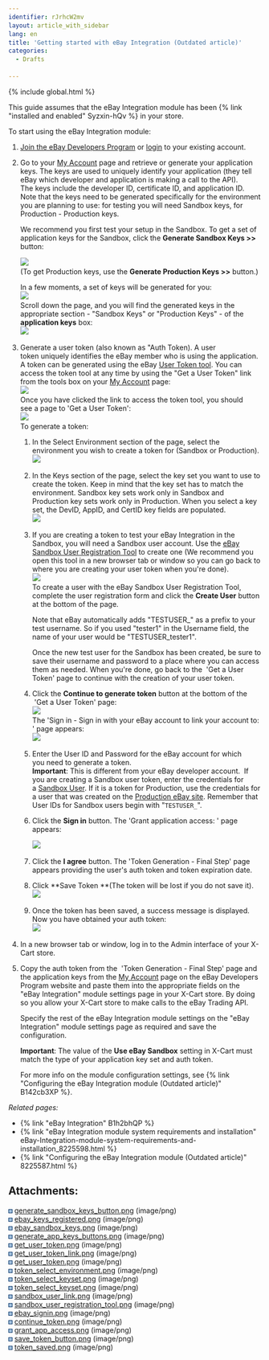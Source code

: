 ```yaml
---
identifier: rJrhcW2mv
layout: article_with_sidebar
lang: en
title: 'Getting started with eBay Integration (Outdated article)'
categories:
  - Drafts

---
```


{% include global.html %}

This guide assumes that the eBay Integration module has been {% link "installed and enabled" Syzxin-hQv %} in your store.

To start using the eBay Integration module:

1.  [Join the eBay Developers Program](https://developer.ebay.com/join/default.aspx) or [login](https://developer.ebay.com/DevZone/account/) to your existing account.  

2.  Go to your [My Account](http://developer.ebay.com/DevZone/account/) page and retrieve or generate your application keys. The keys are used to uniquely identify your application (they tell eBay which developer and application is making a call to the API). The keys include the developer ID, certificate ID, and application ID.  
    Note that the keys need to be generated specifically for the environment you are planning to use: for testing you will need Sandbox keys, for Production - Production keys.   

    We recommend you first test your setup in the Sandbox. To get a set of application keys for the Sandbox, click the **Generate Sandbox Keys >>** button:  

    ![]({{site.baseurl}}/attachments/8225590/8356507.png?effects=drop-shadow)  
    (To get Production keys, use the **Generate Production Keys >>** button.)  

    In a few moments, a set of keys will be generated for you:   
    ![]({{site.baseurl}}/attachments/8225590/8356508.png?effects=drop-shadow)  
    Scroll down the page, and you will find the generated keys in the appropriate section - "Sandbox Keys" or "Production Keys" - of the **application keys** box:  
    ![]({{site.baseurl}}/attachments/8225590/8356509.png?effects=drop-shadow)
3.  Generate a user token (also known as "Auth Token). A user token uniquely identifies the eBay member who is using the application. A token can be generated using the eBay [User Token tool](https://developer.ebay.com/DevZone/account/tokens/). You can access the token tool at any time by using the "Get a User Token" link from the tools box on your [My Account](http://developer.ebay.com/DevZone/account/) page:  
    ![]({{site.baseurl}}/attachments/8225590/8356513.png?effects=drop-shadow)  
    Once you have clicked the link to access the token tool, you should see a page to 'Get a User Token':  
    ![]({{site.baseurl}}/attachments/8225590/8356512.png?effects=drop-shadow)  
    To generate a token:
    1.  In the Select Environment section of the page, select the environment you wish to create a token for (Sandbox or Production).   
        ![]({{site.baseurl}}/attachments/8225590/8356515.png?effects=drop-shadow)
    2.  In the Keys section of the page, select the key set you want to use to create the token. Keep in mind that the key set has to match the environment. Sandbox key sets work only in Sandbox and Production key sets work only in Production. When you select a key set, the DevID, AppID, and CertID key fields are populated.  
        ![]({{site.baseurl}}/attachments/8225590/8356516.png?effects=drop-shadow)
    3.  If you are creating a token to test your eBay Integration in the Sandbox, you will need a Sandbox user account. Use the [eBay Sandbox User Registration Tool](https://developer.ebay.com/DevZone/SandBoxUser/) to create one (We recommend you open this tool in a new browser tab or window so you can go back to where you are creating your user token when you're done).  
        ![]({{site.baseurl}}/attachments/8225590/8356519.png?effects=drop-shadow)  
        To create a user with the eBay Sandbox User Registration Tool, complete the user registration form and click the **Create User** button at the bottom of the page.  

        Note that eBay automatically adds "TESTUSER_" as a prefix to your test username. So if you used "tester1" in the Username field, the name of your user would be "TESTUSER_tester1".  

        Once the new test user for the Sandbox has been created, be sure to save their username and password to a place where you can access them as needed. When you're done, go back to the  'Get a User Token' page to continue with the creation of your user token.  

    4.  Click the **Continue to generate token** button at the bottom of the  'Get a User Token' page:  
        ![]({{site.baseurl}}/attachments/8225590/8356521.png?effects=drop-shadow)  
        The 'Sign in - Sign in with your eBay account to link your account to: <appname>' page appears:  
        ![]({{site.baseurl}}/attachments/8225590/8356520.png?effects=drop-shadow)
    5.  Enter the User ID and Password for the eBay account for which you need to generate a token.   
        **Important**: This is different from your eBay developer account.  If you are creating a Sandbox user token, enter the credentials for a [Sandbox User](https://developer.ebay.com/DevZone/sandboxuser/default.aspx). If it is a token for Production, use the credentials for a user that was created on the [Production eBay site](http://www.ebay.com/). Remember that User IDs for Sandbox users begin with "`TESTUSER_`".

    6.  Click the **Sign in** button. The 'Grant application access: <appname>' page appears:

        ![]({{site.baseurl}}/attachments/8225590/8356522.png?effects=drop-shadow)

    7.  Click the **I agree** button. The 'Token Generation - Final Step' page appears providing the user's auth token and token expiration date.

    8.  Click **Save Token **(The token will be lost if you do not save it).  
        ![]({{site.baseurl}}/attachments/8225590/8356523.png?effects=drop-shadow)

    9.  Once the token has been saved, a success message is displayed. Now you have obtained your auth token:   
        ![]({{site.baseurl}}/attachments/8225590/8356524.png?effects=drop-shadow)  

4.  In a new browser tab or window, log in to the Admin interface of your X-Cart store.   

5.  Copy the auth token from the  'Token Generation - Final Step' page and the application keys from the [My Account](http://developer.ebay.com/DevZone/account/) page on the eBay Developers Program website and paste them into the appropriate fields on the "eBay Integration" module settings page in your X-Cart store. By doing so you allow your X-Cart store to make calls to the eBay Trading API.   

    Specify the rest of the eBay Integration module settings on the "eBay Integration" module settings page as required and save the configuration.   

    **Important**: The value of the **Use eBay Sandbox** setting in X-Cart must match the type of your application key set and auth token.   

    For more info on the module configuration settings, see {% link "Configuring the eBay Integration module (Outdated article)" B142cb3XP %}.  

_Related pages:_

*   {% link "eBay Integration" B1h2bhQP %}
*   {% link "eBay Integration module system requirements and installation" eBay-Integration-module-system-requirements-and-installation_8225598.html %}
*   {% link "Configuring the eBay Integration module (Outdated article)" 8225587.html %}

## Attachments:

![](images/icons/bullet_blue.gif) [generate_sandbox_keys_button.png]({{site.baseurl}}/attachments/8225590/8356507.png) (image/png)  
![](images/icons/bullet_blue.gif) [ebay_keys_registered.png]({{site.baseurl}}/attachments/8225590/8356508.png) (image/png)  
![](images/icons/bullet_blue.gif) [ebay_sandbox_keys.png]({{site.baseurl}}/attachments/8225590/8356509.png) (image/png)  
![](images/icons/bullet_blue.gif) [generate_app_keys_buttons.png]({{site.baseurl}}/attachments/8225590/8356511.png) (image/png)  
![](images/icons/bullet_blue.gif) [get_user_token.png]({{site.baseurl}}/attachments/8225590/8356514.png) (image/png)  
![](images/icons/bullet_blue.gif) [get_user_token_link.png]({{site.baseurl}}/attachments/8225590/8356513.png) (image/png)  
![](images/icons/bullet_blue.gif) [get_user_token.png]({{site.baseurl}}/attachments/8225590/8356512.png) (image/png)  
![](images/icons/bullet_blue.gif) [token_select_environment.png]({{site.baseurl}}/attachments/8225590/8356515.png) (image/png)  
![](images/icons/bullet_blue.gif) [token_select_keyset.png]({{site.baseurl}}/attachments/8225590/8356517.png) (image/png)  
![](images/icons/bullet_blue.gif) [token_select_keyset.png]({{site.baseurl}}/attachments/8225590/8356516.png) (image/png)  
![](images/icons/bullet_blue.gif) [sandbox_user_link.png]({{site.baseurl}}/attachments/8225590/8356518.png) (image/png)  
![](images/icons/bullet_blue.gif) [sandbox_user_registration_tool.png]({{site.baseurl}}/attachments/8225590/8356519.png) (image/png)  
![](images/icons/bullet_blue.gif) [ebay_signin.png]({{site.baseurl}}/attachments/8225590/8356520.png) (image/png)  
![](images/icons/bullet_blue.gif) [continue_token.png]({{site.baseurl}}/attachments/8225590/8356521.png) (image/png)  
![](images/icons/bullet_blue.gif) [grant_app_access.png]({{site.baseurl}}/attachments/8225590/8356522.png) (image/png)  
![](images/icons/bullet_blue.gif) [save_token_button.png]({{site.baseurl}}/attachments/8225590/8356523.png) (image/png)  
![](images/icons/bullet_blue.gif) [token_saved.png]({{site.baseurl}}/attachments/8225590/8356524.png) (image/png)
